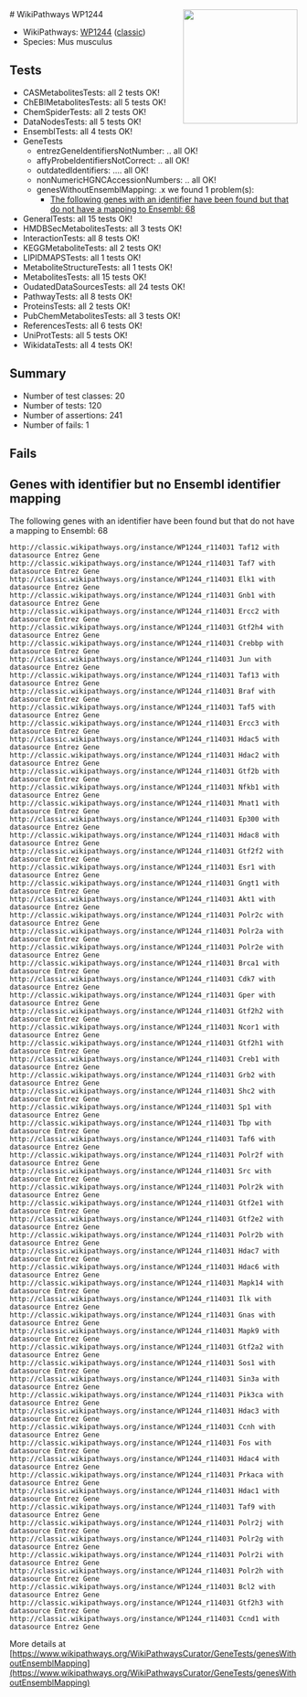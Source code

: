 <img style="float: right; width: 200px" src="https://upload.wikimedia.org/wikipedia/commons/thumb/8/83/Wplogo_with_text_500.png/640px-Wplogo_with_text_500.png" />
# WikiPathways WP1244

* WikiPathways: [WP1244](https://wikipathways.org/pathways/WP1244) ([classic](https://classic.wikipathways.org/instance/WP1244))
* Species: Mus musculus
## Tests
* CASMetabolitesTests: all 2 tests OK!
* ChEBIMetabolitesTests: all 5 tests OK!
* ChemSpiderTests: all 2 tests OK!
* DataNodesTests: all 5 tests OK!
* EnsemblTests: all 4 tests OK!
* GeneTests
    * entrezGeneIdentifiersNotNumber: .. all OK!
    * affyProbeIdentifiersNotCorrect: .. all OK!
    * outdatedIdentifiers: .... all OK!
    * nonNumericHGNCAccessionNumbers: .. all OK!
    * genesWithoutEnsemblMapping: .x we found 1 problem(s):
        * [The following genes with an identifier have been found but that do not have a mapping to Ensembl: 68](#c4e543b0)
* GeneralTests: all 15 tests OK!
* HMDBSecMetabolitesTests: all 3 tests OK!
* InteractionTests: all 8 tests OK!
* KEGGMetaboliteTests: all 2 tests OK!
* LIPIDMAPSTests: all 1 tests OK!
* MetaboliteStructureTests: all 1 tests OK!
* MetabolitesTests: all 15 tests OK!
* OudatedDataSourcesTests: all 24 tests OK!
* PathwayTests: all 8 tests OK!
* ProteinsTests: all 2 tests OK!
* PubChemMetabolitesTests: all 3 tests OK!
* ReferencesTests: all 6 tests OK!
* UniProtTests: all 5 tests OK!
* WikidataTests: all 4 tests OK!


## Summary

* Number of test classes: 20
* Number of tests: 120
* Number of assertions: 241
* Number of fails: 1

## Fails

<a name="c4e543b0" />

## Genes with identifier but no Ensembl identifier mapping

The following genes with an identifier have been found but that do not have a mapping to Ensembl: 68
```
http://classic.wikipathways.org/instance/WP1244_r114031 Taf12 with datasource Entrez Gene
http://classic.wikipathways.org/instance/WP1244_r114031 Taf7 with datasource Entrez Gene
http://classic.wikipathways.org/instance/WP1244_r114031 Elk1 with datasource Entrez Gene
http://classic.wikipathways.org/instance/WP1244_r114031 Gnb1 with datasource Entrez Gene
http://classic.wikipathways.org/instance/WP1244_r114031 Ercc2 with datasource Entrez Gene
http://classic.wikipathways.org/instance/WP1244_r114031 Gtf2h4 with datasource Entrez Gene
http://classic.wikipathways.org/instance/WP1244_r114031 Crebbp with datasource Entrez Gene
http://classic.wikipathways.org/instance/WP1244_r114031 Jun with datasource Entrez Gene
http://classic.wikipathways.org/instance/WP1244_r114031 Taf13 with datasource Entrez Gene
http://classic.wikipathways.org/instance/WP1244_r114031 Braf with datasource Entrez Gene
http://classic.wikipathways.org/instance/WP1244_r114031 Taf5 with datasource Entrez Gene
http://classic.wikipathways.org/instance/WP1244_r114031 Ercc3 with datasource Entrez Gene
http://classic.wikipathways.org/instance/WP1244_r114031 Hdac5 with datasource Entrez Gene
http://classic.wikipathways.org/instance/WP1244_r114031 Hdac2 with datasource Entrez Gene
http://classic.wikipathways.org/instance/WP1244_r114031 Gtf2b with datasource Entrez Gene
http://classic.wikipathways.org/instance/WP1244_r114031 Nfkb1 with datasource Entrez Gene
http://classic.wikipathways.org/instance/WP1244_r114031 Mnat1 with datasource Entrez Gene
http://classic.wikipathways.org/instance/WP1244_r114031 Ep300 with datasource Entrez Gene
http://classic.wikipathways.org/instance/WP1244_r114031 Hdac8 with datasource Entrez Gene
http://classic.wikipathways.org/instance/WP1244_r114031 Gtf2f2 with datasource Entrez Gene
http://classic.wikipathways.org/instance/WP1244_r114031 Esr1 with datasource Entrez Gene
http://classic.wikipathways.org/instance/WP1244_r114031 Gngt1 with datasource Entrez Gene
http://classic.wikipathways.org/instance/WP1244_r114031 Akt1 with datasource Entrez Gene
http://classic.wikipathways.org/instance/WP1244_r114031 Polr2c with datasource Entrez Gene
http://classic.wikipathways.org/instance/WP1244_r114031 Polr2a with datasource Entrez Gene
http://classic.wikipathways.org/instance/WP1244_r114031 Polr2e with datasource Entrez Gene
http://classic.wikipathways.org/instance/WP1244_r114031 Brca1 with datasource Entrez Gene
http://classic.wikipathways.org/instance/WP1244_r114031 Cdk7 with datasource Entrez Gene
http://classic.wikipathways.org/instance/WP1244_r114031 Gper with datasource Entrez Gene
http://classic.wikipathways.org/instance/WP1244_r114031 Gtf2h2 with datasource Entrez Gene
http://classic.wikipathways.org/instance/WP1244_r114031 Ncor1 with datasource Entrez Gene
http://classic.wikipathways.org/instance/WP1244_r114031 Gtf2h1 with datasource Entrez Gene
http://classic.wikipathways.org/instance/WP1244_r114031 Creb1 with datasource Entrez Gene
http://classic.wikipathways.org/instance/WP1244_r114031 Grb2 with datasource Entrez Gene
http://classic.wikipathways.org/instance/WP1244_r114031 Shc2 with datasource Entrez Gene
http://classic.wikipathways.org/instance/WP1244_r114031 Sp1 with datasource Entrez Gene
http://classic.wikipathways.org/instance/WP1244_r114031 Tbp with datasource Entrez Gene
http://classic.wikipathways.org/instance/WP1244_r114031 Taf6 with datasource Entrez Gene
http://classic.wikipathways.org/instance/WP1244_r114031 Polr2f with datasource Entrez Gene
http://classic.wikipathways.org/instance/WP1244_r114031 Src with datasource Entrez Gene
http://classic.wikipathways.org/instance/WP1244_r114031 Polr2k with datasource Entrez Gene
http://classic.wikipathways.org/instance/WP1244_r114031 Gtf2e1 with datasource Entrez Gene
http://classic.wikipathways.org/instance/WP1244_r114031 Gtf2e2 with datasource Entrez Gene
http://classic.wikipathways.org/instance/WP1244_r114031 Polr2b with datasource Entrez Gene
http://classic.wikipathways.org/instance/WP1244_r114031 Hdac7 with datasource Entrez Gene
http://classic.wikipathways.org/instance/WP1244_r114031 Hdac6 with datasource Entrez Gene
http://classic.wikipathways.org/instance/WP1244_r114031 Mapk14 with datasource Entrez Gene
http://classic.wikipathways.org/instance/WP1244_r114031 Ilk with datasource Entrez Gene
http://classic.wikipathways.org/instance/WP1244_r114031 Gnas with datasource Entrez Gene
http://classic.wikipathways.org/instance/WP1244_r114031 Mapk9 with datasource Entrez Gene
http://classic.wikipathways.org/instance/WP1244_r114031 Gtf2a2 with datasource Entrez Gene
http://classic.wikipathways.org/instance/WP1244_r114031 Sos1 with datasource Entrez Gene
http://classic.wikipathways.org/instance/WP1244_r114031 Sin3a with datasource Entrez Gene
http://classic.wikipathways.org/instance/WP1244_r114031 Pik3ca with datasource Entrez Gene
http://classic.wikipathways.org/instance/WP1244_r114031 Hdac3 with datasource Entrez Gene
http://classic.wikipathways.org/instance/WP1244_r114031 Ccnh with datasource Entrez Gene
http://classic.wikipathways.org/instance/WP1244_r114031 Fos with datasource Entrez Gene
http://classic.wikipathways.org/instance/WP1244_r114031 Hdac4 with datasource Entrez Gene
http://classic.wikipathways.org/instance/WP1244_r114031 Prkaca with datasource Entrez Gene
http://classic.wikipathways.org/instance/WP1244_r114031 Hdac1 with datasource Entrez Gene
http://classic.wikipathways.org/instance/WP1244_r114031 Taf9 with datasource Entrez Gene
http://classic.wikipathways.org/instance/WP1244_r114031 Polr2j with datasource Entrez Gene
http://classic.wikipathways.org/instance/WP1244_r114031 Polr2g with datasource Entrez Gene
http://classic.wikipathways.org/instance/WP1244_r114031 Polr2i with datasource Entrez Gene
http://classic.wikipathways.org/instance/WP1244_r114031 Polr2h with datasource Entrez Gene
http://classic.wikipathways.org/instance/WP1244_r114031 Bcl2 with datasource Entrez Gene
http://classic.wikipathways.org/instance/WP1244_r114031 Gtf2h3 with datasource Entrez Gene
http://classic.wikipathways.org/instance/WP1244_r114031 Ccnd1 with datasource Entrez Gene
```

More details at [https://www.wikipathways.org/WikiPathwaysCurator/GeneTests/genesWithoutEnsemblMapping](https://www.wikipathways.org/WikiPathwaysCurator/GeneTests/genesWithoutEnsemblMapping)

